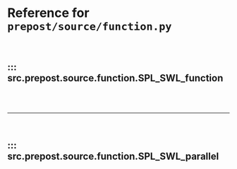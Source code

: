 # Reference for `prepost/source/function.py`

<br>

## ::: src.prepost.source.function.SPL_SWL_function

<br><br><hr><br>

## ::: src.prepost.source.function.SPL_SWL_parallel

<br><br>
